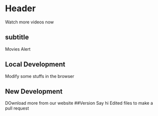 # Header

Watch more videos now

## subtitle

Movies Alert
## Local Development

Modify some stuffs in the browser

## New Development

DOwnload more from our website
##Version
Say hi
Edited files to make a pull request
